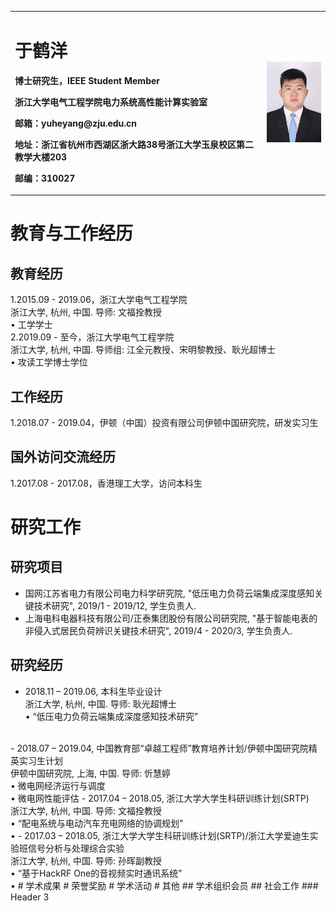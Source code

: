 <table border="0">
  <tr>
    <td width="80%">
      <h1>于鹤洋</h1>
      <p><b>博士研究生，IEEE Student Member</b></p>
      <p><b>浙江大学电气工程学院电力系统高性能计算实验室</b></p>
      <p><b>邮箱：yuheyang@zju.edu.cn</b></p>
      <p><b>地址：浙江省杭州市西湖区浙大路38号浙江大学玉泉校区第二教学大楼203</b></p>
      <p><b>邮编：310027</b></p>
    </td>
    <td width="20%">
      <img src="/YY.jpg" width="100%">      
    </td>
  </tr>
</table>





# 教育与工作经历
## 教育经历
1.2015.09 - 2019.06，浙江大学电气工程学院
<br/>浙江大学, 杭州, 中国. 导师: 文福拴教授
<br/>• 工学学士
<br/>2.2019.09 - 至今，浙江大学电气工程学院
<br/>浙江大学, 杭州, 中国. 导师组: 江全元教授、宋明黎教授、耿光超博士
<br/>• 攻读工学博士学位
## 工作经历
1.2018.07 - 2019.04，伊顿（中国）投资有限公司伊顿中国研究院，研发实习生
## 国外访问交流经历
1.2017.08 - 2017.08，香港理工大学，访问本科生
# 研究工作
## 研究项目
- 国网江苏省电力有限公司电力科学研究院, "低压电力负荷云端集成深度感知关键技术研究", 2019/1 - 2019/12, 学生负责人.
- 上海电科电器科技有限公司/正泰集团股份有限公司研究院, "基于智能电表的非侵入式居民负荷辨识关键技术研究", 2019/4 - 2020/3, 学生负责人.
## 研究经历
- 2018.11 – 2019.06, 本科生毕业设计
<br/>浙江大学, 杭州, 中国. 导师: 耿光超博士
<br/>• “低压电力负荷云端集成深度感知技术研究”
<br/> 
- 2018.07 – 2019.04, 中国教育部“卓越工程师”教育培养计划/伊顿中国研究院精英实习生计划
<br/>伊顿中国研究院, 上海, 中国. 导师: 忻慧婷
<br/>• 微电网经济运行与调度
<br/>• 微电网性能评估
- 2017.04 – 2018.05, 浙江大学大学生科研训练计划(SRTP)
<br/>浙江大学, 杭州, 中国. 导师: 文福拴教授
<br/>• “配电系统与电动汽车充电网络的协调规划”
<br/>•
- 2017.03 – 2018.05, 浙江大学大学生科研训练计划(SRTP)/浙江大学爱迪生实验班信号分析与处理综合实验
<br/>浙江大学, 杭州, 中国. 导师: 孙晖副教授
<br/>• “基于HackRF One的音视频实时通讯系统”
<br/>•
# 学术成果
# 荣誉奖励
# 学术活动
# 其他
## 学术组织会员
## 社会工作
### Header 3
